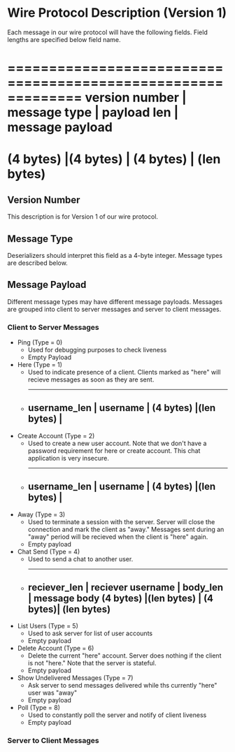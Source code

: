 
# Wire Protocol Description (Version 1)

Each message in our wire protocol will have the following fields. Field lengths are specified below field name.

=============================================================
version number | message type | payload len | message payload
=============================================================
(4 bytes)      |(4 bytes)     | (4 bytes)   | (len bytes)
=============================================================

## Version Number

This description is for Version 1 of our wire protocol.

## Message Type

Deserializers should interpret this field as a 4-byte integer. Message types are described below.

## Message Payload

Different message types may have different message payloads. Messages are grouped into client to server messages and 
server to client messages. 

### Client to Server Messages

* Ping (Type = 0)
  * Used for debugging purposes to check liveness
  * Empty Payload
* Here (Type = 1)
  * Used to indicate presence of a client. Clients marked as "here" will recieve messages as soon as they are sent.
  * -------------------------------
    username_len   | username     | 
    (4 bytes)      |(len bytes)   | 
    -------------------------------
* Create Account (Type = 2)
  * Used to create a new user account. Note that we don't have a password requirement for here or create account. This chat
    application is very insecure.
  * -------------------------------
    username_len   | username     | 
    (4 bytes)      |(len bytes)   | 
    -------------------------------
* Away (Type = 3)
  * Used to terminate a session with the server. Server will close the connection and mark the client as "away." Messages sent 
    during an "away" period will be recieved when the client is "here" again.
  * Empty payload
* Chat Send (Type = 4)
  * Used to send a chat to another user. 
  * ----------------------------------------------------------
    reciever_len | reciever username | body_len | message body
    (4 bytes)    |(len bytes)        | (4 bytes)| (len bytes)
    ---------------------------------------------------------
* List Users (Type = 5)
  * Used to ask server for list of user accounts
  * Empty payload
* Delete Account (Type = 6)
  * Delete the current "here" account. Server does nothing if the client is not "here." Note that the server is stateful.
  * Empty payload
* Show Undelivered Messages (Type = 7)
  * Ask server to send messages delivered while ths currently "here" user was "away"
  * Empty payload
* Poll (Type = 8)
  * Used to constantly poll the server and notify of client liveness
  * Empty payload

### Server to Client Messages

    
